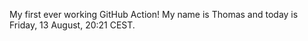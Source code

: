 My first ever working GitHub Action!
My name is Thomas and today is Friday, 13 August, 20:21 CEST. 
